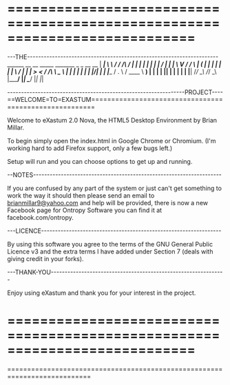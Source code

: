 ===========================================================================
===========================================================================
---THE---------------------------------------------------------------------
     ______  __   __              _____   _______   _    _   __  __
    |  ____| \ \ / /     /\      / ____| |__   __| | |  | | |  \/  |
    | |__     \ V /     /  \    | (___      | |    | |  | | | \  / |
    |  __|     > <     / /\ \    \___ \     | |    | |  | | | |\/| |
    | |____   / . \   / ____ \   ____) |    | |    | |__| | | |  | |
    |______| /_/ \_\ /_/    \_\ |_____/     |_|     \____/  |_|  |_|

----------------------------------------------------------------PROJECT----
==WELCOME=TO=EXASTUM=======================================================

Welcome to eXastum 2.0 Nova, the HTML5 Desktop Environment by Brian Millar.

To begin simply open the index.html in Google Chrome or Chromium.
(I'm working hard to add Firefox support, only a few bugs left.)

Setup will run and you can choose options to get up and running.

--NOTES--------------------------------------------------------------------

If you are confused by any part of the system or just can't 
get something to work the way it should then please send an
email to brianmillar9@yahoo.com and help will be provided, 
there is now a new Facebook page for Ontropy Software you
can find it at facebook.com/ontropy.

---LICENCE-----------------------------------------------------------------

By using this software you agree to the terms of
the GNU General Public Licence v3 and the extra
terms I have added under Section 7 (deals with 
giving credit in your forks).

---THANK-YOU---------------------------------------------------------------

Enjoy using eXastum and thank you for your interest in the project.

===========================================================================
===========================================================================
===========================================================================
